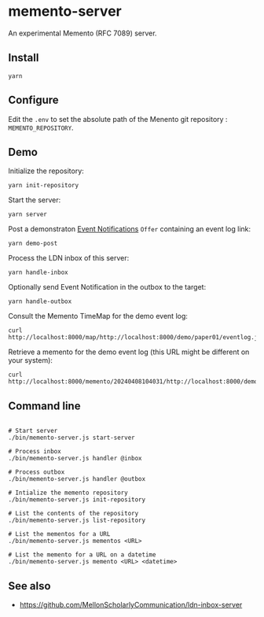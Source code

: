 # memento-server

An experimental Memento (RFC 7089) server.

## Install

```
yarn
```

## Configure

Edit the `.env` to set the absolute path of the Menento git repository : `MEMENTO_REPOSITORY`.

## Demo

Initialize the repository:

```
yarn init-repository
```

Start the server:

```
yarn server
```

Post a demonstraton [Event Notifications](https://www.eventnotifications.net) `Offer` containing an event log link:

```
yarn demo-post
```

Process the LDN inbox of this server:

```
yarn handle-inbox
```

Optionally send Event Notification in the outbox to the target:

```
yarn handle-outbox
```

Consult the Memento TimeMap for the demo event log:

```
curl http://localhost:8000/map/http://localhost:8000/demo/paper01/eventlog.jsonld
```

Retrieve a memento for the demo event log (this URL might be different on your system):

```
curl http://localhost:8000/memento/20240408104031/http://localhost:8000/demo/paper01/eventlog.jsonld
```

## Command line

```

# Start server
./bin/memento-server.js start-server

# Process inbox
./bin/memento-server.js handler @inbox

# Process outbox
./bin/memento-server.js handler @outbox

# Intialize the memento repository
./bin/memento-server.js init-repository

# List the contents of the repository
./bin/memento-server.js list-repository

# List the mementos for a URL
./bin/memento-server.js mementos <URL>

# List the memento for a URL on a datetime
./bin/memento-server.js memento <URL> <datetime>
```

## See also

- https://github.com/MellonScholarlyCommunication/ldn-inbox-server
